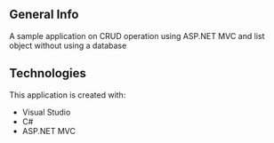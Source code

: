 ## General Info
A sample application on CRUD operation using ASP.NET MVC and list object without using a database

## Technologies
This application is created with:
* Visual Studio 
* C# 
* ASP.NET MVC 
